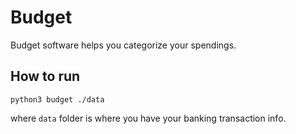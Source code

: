 # Budget

Budget software helps you categorize your spendings.

## How to run
```
python3 budget ./data
```
where `data` folder is where you have your banking transaction info.
